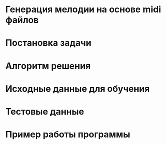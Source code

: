 # Генерация мелодии на основе midi файлов

# Постановка задачи

# Алгоритм решения

# Исходные данные для обучения

# Тестовые данные

# Пример работы программы
